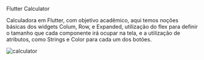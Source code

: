 Flutter Calculator

Calculadora em Flutter, com objetivo acadêmico, aqui temos noções básicas dos widgets Colum, Row, e Expanded, utilização do flex para definir o tamanho que cada componente irá ocupar na tela, e a utilização de atributos, como Strings e Color para cada um dos botões.

![calculator](https://user-images.githubusercontent.com/53340410/111856224-0154a400-8908-11eb-9430-532f82f5daf5.gif)
